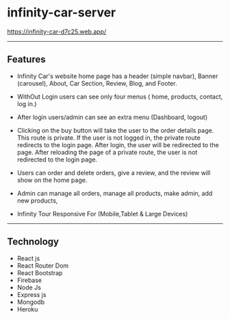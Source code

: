 # infinity-car-server

https://infinity-car-d7c25.web.app/
___

## Features
- Infinity Car's website home page has a header (simple navbar), Banner (carousel), About, Car Section, Review, Blog, and Footer.


- WithOut Login users can see only four menus ( home, products, contact, log in.)

- After login users/admin can see an extra menu (Dashboard, logout)


- Clicking on the buy button will take the user to the order details page. This route is private.  If the user is not logged in, the private route redirects to the login page. After login, the user will be redirected to the page. After reloading the page of a private route, the user is not redirected to the login page.

- Users can order and delete orders, give a review, and the review will show on the home page.

- Admin can manage all orders, manage all products, make admin, add new products,

- Infinity Tour Responsive For (Mobile,Tablet & Large Devices)

---

## Technology
 - React js
 - React Router Dom 
 - React Bootstrap
 - Firebase 
 - Node Js 
 - Express js
 - Mongodb
 - Heroku